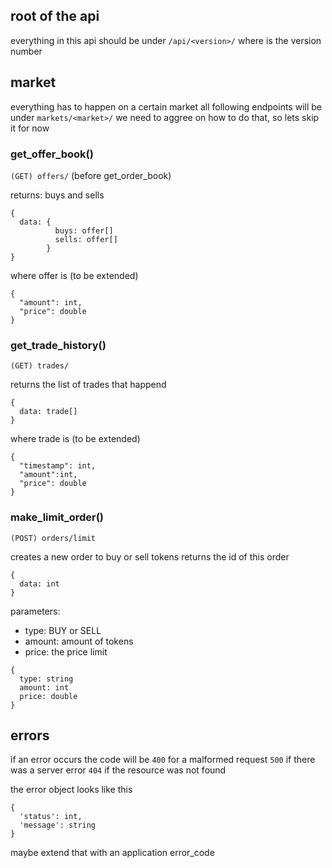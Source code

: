 ## root of the api
everything in this api should be under
`/api/<version>/`
where <version> is the version number

## market
everything has to happen on a certain market
all following endpoints will be under
`markets/<market>/`
we need to aggree on how to do that, so lets skip it for now

### get_offer_book()
`(GET) offers/`
(before get_order_book)

returns: buys and sells

```
{
  data: {
          buys: offer[]
          sells: offer[]
        }
}
```
where offer is (to be extended)
```
{
  "amount": int,
  "price": double
}
```

### get_trade_history()
`(GET) trades/`

returns the list of trades that happend

```
{
  data: trade[]
}
```
where trade is (to be extended)
```
{
  "timestamp": int,
  "amount":int,
  "price": double
}
```
### make_limit_order()
`(POST) orders/limit`

creates a new order to buy or sell tokens
returns the id of this order
```
{
  data: int
}
```

parameters:
- type: BUY or SELL
- amount: amount of tokens
- price: the price limit

```
{
  type: string
  amount: int
  price: double
}
```
## errors
if an error occurs the code will be
`400` for a malformed request
`500` if there was a server error
`404` if the resource was not found

the error object looks like this
```
{
  'status': int,
  'message': string
}
```
maybe extend that with an application error_code
